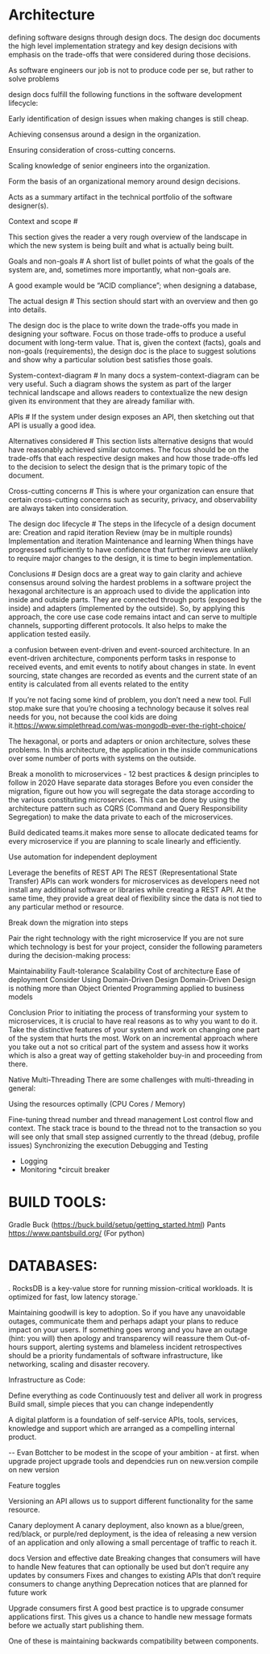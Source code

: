 # Architecture

defining software designs through design docs.
The design doc documents the high level implementation strategy and key design decisions with emphasis on the trade-offs that were considered during those decisions.

As software engineers our job is not to produce code per se, but rather to solve problems

design docs fulfill the following functions in the software development lifecycle:

Early identification of design issues when making changes is still cheap.

Achieving consensus around a design in the organization.

Ensuring consideration of cross-cutting concerns.

Scaling knowledge of senior engineers into the organization.

Form the basis of an organizational memory around design decisions.

Acts as a summary artifact in the technical portfolio of the software designer(s).

Context and scope #

This section gives the reader a very rough overview of the landscape in which the new system is being built and what is actually being built.

Goals and non-goals #
A short list of bullet points of what the goals of the system are, and, sometimes more importantly, what non-goals are.

A good example would be “ACID compliance”; when designing a database,

The actual design #
This section should start with an overview and then go into details.

The design doc is the place to write down the trade-offs you made in designing your software. Focus on those trade-offs to produce a useful document with long-term value. That is, given the context (facts), goals and non-goals (requirements), the design doc is the place to suggest solutions and show why a particular solution best satisfies those goals.

System-context-diagram #
In many docs a system-context-diagram can be very useful. Such a diagram shows the system as part of the larger technical landscape and allows readers to contextualize the new design given its environment that they are already familiar with.

APIs #
If the system under design exposes an API, then sketching out that API is usually a good idea.

Alternatives considered #
This section lists alternative designs that would have reasonably achieved similar outcomes. The focus should be on the trade-offs that each respective design makes and how those trade-offs led to the decision to select the design that is the primary topic of the document.

Cross-cutting concerns #
This is where your organization can ensure that certain cross-cutting concerns such as security, privacy, and observability are always taken into consideration.

The design doc lifecycle #
The steps in the lifecycle of a design document are:
Creation and rapid iteration
Review (may be in multiple rounds)
Implementation and iteration
Maintenance and learning
When things have progressed sufficiently to have confidence that further reviews are unlikely to require major changes to the design, it is time to begin implementation.

Conclusions #
Design docs are a great way to gain clarity and achieve consensus around solving the hardest problems in a software project
the hexagonal architecture is an approach used to divide the application into inside and outside parts. They are connected through ports (exposed by the inside) and adapters (implemented by the outside). So, by applying this approach, the core use case code remains intact and can serve to multiple channels, supporting different protocols. It also helps to make the application tested easily. 


a confusion between event-driven and event-sourced architecture. In an event-driven architecture, components perform tasks in response to received events, and emit events to notify about changes in state. In event sourcing, state changes are recorded as events and the current state of an entity is calculated from all events related to the entity

If you’re not facing some kind of problem, you don’t need a new tool. Full stop.make sure that you’re choosing a technology because it solves real needs for you, not because the cool kids are doing it.https://www.simplethread.com/was-mongodb-ever-the-right-choice/


The hexagonal, or ports and adapters or onion architecture, solves these problems. In this architecture, the application in the inside communications over some number of ports with systems on the outside.


Break a monolith to microservices - 12 best practices & design principles to follow in 2020
Have separate data storages
Before you even consider the migration, figure out how you will segregate the data storage according to the various constituting microservices. This can be done by using the architecture pattern such as CQRS (Command and Query Responsibility Segregation) to make the data private to each of the microservices.

Build dedicated teams.it makes more sense to allocate dedicated teams for every microservice if you are planning to scale linearly and efficiently.


Use automation for independent deployment

Leverage the benefits of REST API
The REST (Representational State Transfer) APIs can work wonders for microservices as developers need not install any additional software or libraries while creating a REST API. At the same time, they provide a great deal of flexibility since the data is not tied to any particular method or resource.


Break down the migration into steps

Pair the right technology with the right microservice
If you are not sure which technology is best for your project, consider the following parameters during the decision-making process:

Maintainability
Fault-tolerance
Scalability
Cost of architecture
Ease of deployment
Consider Using Domain-Driven Design
Domain-Driven Design is nothing more than Object Oriented Programming applied to business models

Conclusion
Prior to initiating the process of transforming your system to microservices, it is crucial to have real reasons as to why you want to do it. Take the distinctive features of your system and work on changing one part of the system that hurts the most. Work on an incremental approach where you take out a not so critical part of the system and assess how it works which is also a great way of getting stakeholder buy-in and proceeding from there.

Native Multi-Threading
There are some challenges with multi-threading in general:

Using the resources optimally (CPU Cores / Memory)

Fine-tuning thread number and thread management
Lost control flow and context. The stack trace is bound to the thread not to the transaction so you will see only that small step assigned currently to the thread (debug, profile issues)
Synchronizing the execution
Debugging and Testing

* Logging
* Monitoring
  *circuit breaker

# BUILD TOOLS:

Gradle Buck (https://buck.build/setup/getting_started.html)
Pants https://www.pantsbuild.org/ (For python)

# DATABASES:

. RocksDB is a key-value store for running mission-critical workloads. It is optimized for fast, low latency storage.`

Maintaining goodwill is key to adoption. So if you have any unavoidable outages, communicate them and perhaps adapt your plans to reduce impact on your users. If something goes wrong and you have an outage (hint: you will) then apology and transparency will reassure them
Out-of-hours support, alerting systems and blameless incident retrospectives should be a priority
fundamentals of software infrastructure, like networking, scaling and disaster recovery. 

Infrastructure as Code:

Define everything as code
Continuously test and deliver all work in progress
Build small, simple pieces that you can change independently

A digital platform is a foundation of self-service APIs, tools, services, knowledge and support which are arranged as a compelling internal product.

-- Evan Bottcher
to be modest in the scope of your ambition - at first.
when upgrade project
upgrade tools and dependcies
run on new.version
compile on new version

Feature toggles


Versioning an API allows us to support different functionality for the same resource.


Canary deployment
A canary deployment, also known as a blue/green, red/black, or purple/red deployment, is the idea of releasing a new version of an application and only allowing a small percentage of traffic to reach it.

docs Version and effective date
Breaking changes that consumers will have to handle
New features that can optionally be used but don’t require any updates by consumers
Fixes and changes to existing APIs that don’t require consumers to change anything
Deprecation notices that are planned for future work

Upgrade consumers first
A good best practice is to upgrade consumer applications first. This gives us a chance to handle new message formats before we actually start publishing them.

One of these is maintaining backwards compatibility between components.